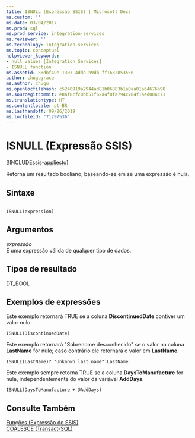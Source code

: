 ```yaml
---
title: ISNULL (Expressão SSIS) | Microsoft Docs
ms.custom: ''
ms.date: 03/04/2017
ms.prod: sql
ms.prod_service: integration-services
ms.reviewer: ''
ms.technology: integration-services
ms.topic: conceptual
helpviewer_keywords:
- null values [Integration Services]
- ISNULL function
ms.assetid: 88dbf49e-1307-4dda-b9db-ff1632053550
author: chugugrace
ms.author: chugu
ms.openlocfilehash: c5248919a2944ad81b06883b1a0aa01a64676b98
ms.sourcegitcommit: e8af8cfc0bb51f62a4f0fa794c784f1aed006c71
ms.translationtype: HT
ms.contentlocale: pt-BR
ms.lasthandoff: 09/26/2019
ms.locfileid: "71297536"
---
```

# <a name="isnull-ssis-expression"></a>ISNULL (Expressão SSIS)

[!INCLUDE[ssis-appliesto](../../includes/ssis-appliesto-ssvrpluslinux-asdb-asdw-xxx.md)]


  Retorna um resultado booliano, baseando-se em se uma expressão é nula.  
  
## <a name="syntax"></a>Sintaxe  
  
```  
  
ISNULL(expression)  
```  
  
## <a name="arguments"></a>Argumentos  
 *expressão*  
 É uma expressão válida de qualquer tipo de dados.  
  
## <a name="result-types"></a>Tipos de resultado  
 DT_BOOL  
  
## <a name="expression-examples"></a>Exemplos de expressões  
 Este exemplo retornará TRUE se a coluna **DiscontinuedDate** contiver um valor nulo.  
  
```  
ISNULL(DiscontinuedDate)  
```  
  
 Este exemplo retornará "Sobrenome desconhecido" se o valor na coluna **LastName** for nulo; caso contrário ele retornará o valor em **LastName**.  
  
```  
ISNULL(LastName)? "Unknown last name":LastName  
```  
  
 Este exemplo sempre retorna TRUE se a coluna **DaysToManufacture** for nula, independentemente do valor da variável **AddDays**.  
  
```  
ISNULL(DaysToManufacture + @AddDays)  
```  
  
## <a name="see-also"></a>Consulte Também  
 [Funções &#40;Expressão do SSIS&#41;](../../integration-services/expressions/functions-ssis-expression.md)   
 [COALESCE &#40;Transact-SQL&#41;](../../t-sql/language-elements/coalesce-transact-sql.md)  
  
  
